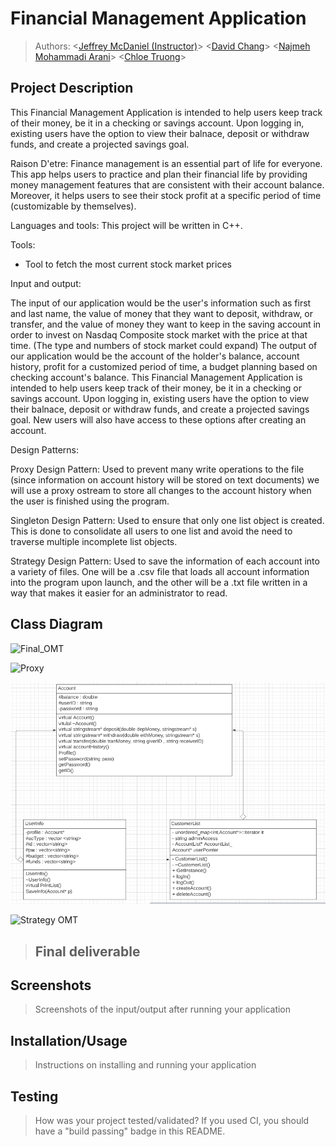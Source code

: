 # Financial Management Application

 > Authors: \<[Jeffrey McDaniel (Instructor)](https://github.com/jmcda001)\> \<[David Chang](https://github.com/dchan066-862012834)\> \<[Najmeh Mohammadi Arani](https://github.com/NaMoAr)\> \<[Chloe Truong](https://github.com/loveechloee)\>
 
## Project Description

This Financial Management Application is intended to help users keep track of their money, be it in a checking or savings account. Upon logging in, existing users have the option to view their balnace, deposit or withdraw funds, and create a projected savings goal.  
 
Raison D'etre:
Finance management is an essential part of life for everyone. This app helps users to practice and plan their financial life by providing money management features that are consistent with their account balance.  Moreover, it helps users to see their stock profit at a specific period of time (customizable by themselves).

Languages and tools:
This project will be written in C++.

Tools:
* Tool to fetch the most current stock market prices

Input and output:

The input of our application would be the user's information such as first and last name, the value of money that they want to deposit, withdraw, or transfer, and the value of money they want to keep in the saving account in order to invest on Nasdaq Composite stock market with the price at that time. (The type and numbers of stock market could expand)
The output of our application would be the account of the holder's balance, account history, profit for a customized period of time, a budget planning based on checking account's balance. 
This Financial Management Application is intended to help users keep track of their money, be it in a checking or savings account. Upon logging in, existing users have the option to view their balnace, deposit or withdraw funds, and create a projected savings goal. New users will also have access to these options after creating an account. 

Design Patterns:

Proxy Design Pattern: 
Used to prevent many write operations to the file (since information on account history will be stored on text documents) we will use a proxy ostream to store all changes to the account history when the user is finished using the program.

Singleton Design Pattern:
Used to ensure that only one list object is created. This is done to consolidate all users to one list and avoid the need to traverse multiple incomplete list objects.

Strategy Design Pattern: 
Used to save the information of each account into a variety of files. One will be a .csv file that loads all account information into the program upon launch, and the other will be a .txt file written in a way that makes it easier for an administrator to read.

## Class Diagram

![Final_OMT](https://user-images.githubusercontent.com/59351131/91249565-fdfb9000-e70b-11ea-988f-5d139370ed46.png)

![Proxy](https://user-images.githubusercontent.com/59351131/91249679-313e1f00-e70c-11ea-9dc2-0b0488a54b1a.png)

![Singleton](https://github.com/dchan066-862012834/CS100_Final_Project/blob/main/OMT.PNG)

![Strategy OMT](https://user-images.githubusercontent.com/56089475/90987848-005ebe00-e543-11ea-973d-72307a25cc0f.png)

 
 > ## Final deliverable
 ## Screenshots
 > Screenshots of the input/output after running your application
 ## Installation/Usage
 > Instructions on installing and running your application
 ## Testing
 > How was your project tested/validated? If you used CI, you should have a "build passing" badge in this README.
